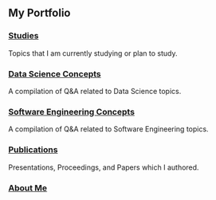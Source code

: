 ## My Portfolio

### [Studies](studies.md)
Topics that I am currently studying or plan to study.

### [Data Science Concepts](DSconcepts.md)
A compilation of Q&A related to Data Science topics.

### [Software Engineering Concepts](SEconcepts.md)
A compilation of Q&A related to Software Engineering topics.

### [Publications](publications.md)
Presentations, Proceedings, and Papers which I authored.

### [About Me](aboutme.md)
